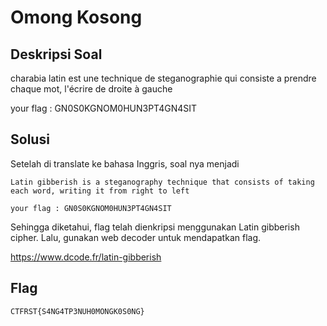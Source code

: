 # Omong Kosong

## Deskripsi Soal

charabia latin est une technique de steganographie qui consiste a prendre chaque mot, l'écrire de droite à gauche 

your flag : GN0S0KGNOM0HUN3PT4GN4SIT

## Solusi

Setelah di translate ke bahasa Inggris, soal nya menjadi

```
Latin gibberish is a steganography technique that consists of taking each word, writing it from right to left

your flag : GN0S0KGNOM0HUN3PT4GN4SIT
```

Sehingga diketahui, flag telah dienkripsi menggunakan Latin gibberish cipher. Lalu, gunakan web decoder untuk mendapatkan flag.

https://www.dcode.fr/latin-gibberish

## Flag

    CTFRST{S4NG4TP3NUH0MONGK0S0NG}

